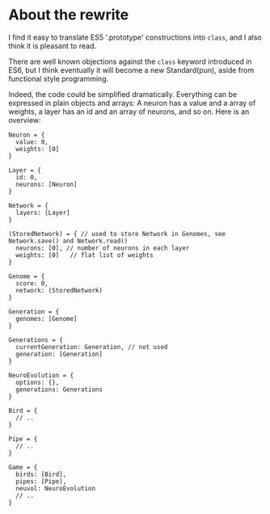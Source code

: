# About the rewrite


I find it easy to translate ES5 '.prototype' constructions into `class`, and I also think it is pleasant to read.

There are well known objections against the `class` keyword introduced in ES6, but I think eventually it will become a new Standard(pun), aside from functional style programming.

Indeed, the code could be simplified dramatically. Everything can be expressed in plain objects and arrays: A neuron has a value and a array of weights, a layer has an id and an array of neurons, and so on. Here is an overview:    

```
Neuron = {
  value: 0,
  weights: [0]
}

Layer = {
  id: 0,
  neurons: [Neuron]
}

Network = {
  layers: [Layer]
}

(StoredNetwork) = { // used to store Network in Genomes, see Network.save() and Network.read()
  neurons: [0], // number of neurons in each layer
  weights: [0]   // flat list of weights
}

Genome = {
  score: 0,
  network: (StoredNetwork)
}

Generation = {
  genomes: [Genome]
}

Generations = {
  currentGeneration: Generation, // not used
  generation: [Generation]
}

NeuroEvolution = {
  options: {},
  generations: Generations
}

Bird = {
  // ..
}

Pipe = {
  // ..
}

Game = {
  birds: [Bird],
  pipes: [Pipe],
  neuvol: NeuroEvolution
  // ..
}
```

